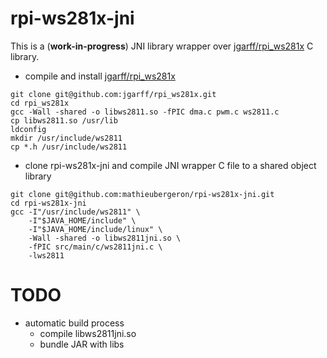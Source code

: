 rpi-ws281x-jni
==============

This is a (**work-in-progress**) JNI library wrapper over
[jgarff/rpi_ws281x](https://github.com/jgarff/rpi_ws281x) C library.

+ compile and install [jgarff/rpi_ws281x](https://github.com/jgarff/rpi_ws281x)

```
git clone git@github.com:jgarff/rpi_ws281x.git
cd rpi_ws281x
gcc -Wall -shared -o libws2811.so -fPIC dma.c pwm.c ws2811.c
cp libws2811.so /usr/lib
ldconfig
mkdir /usr/include/ws2811
cp *.h /usr/include/ws2811
```

+ clone rpi-ws281x-jni and compile JNI wrapper C file to a shared object library

```
git clone git@github.com:mathieubergeron/rpi-ws281x-jni.git
cd rpi-ws281x-jni
gcc -I"/usr/include/ws2811" \
    -I"$JAVA_HOME/include" \
    -I"$JAVA_HOME/include/linux" \
    -Wall -shared -o libws2811jni.so \
    -fPIC src/main/c/ws2811jni.c \
    -lws2811
```

TODO
====

+ automatic build process
  + compile libws2811jni.so
  + bundle JAR with libs
